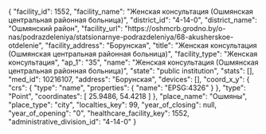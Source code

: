 {
    "facility_id": 1552,
    "facility_name": "Женская консультация (Ошмянская центральная районная больница)",
    "district_id": "4-14-0",
    "district_name": "Ошмянский район",
    "facility_url": "https:\/\/oshmcrb.grodno.by\/o-nas\/podrazdeleniya\/statsionarnye-podrazdeleniya\/68-akusherskoe-otdelenie",
    "facility_address": "Борунская",
    "title": "Женская консультация (Ошмянская центральная районная больница)",
    "facility_type": "Женская консультация",
    "ap_1": "35",
    "name": "Женская консультация (Ошмянская центральная районная больница)",
    "state": "public institution",
    "stats": [],
    "med_id": 10216107,
    "address": "Борунская",
    "devices": [],
    "coord_x_y": {
        "crs": {
            "type": "name",
            "properties": {
                "name": "EPSG:4326"
            }
        },
        "type": "Point",
        "coordinates": [
            25.9486,
            54.4218
        ]
    },
    "place_name": "Ошмяны",
    "place_type": "city",
    "localties_key": 99,
    "year_of_closing": null,
    "year_of_opening": "0",
    "healthcare_facility_key": 1552,
    "administrative_division_id": "4-14-0"
}